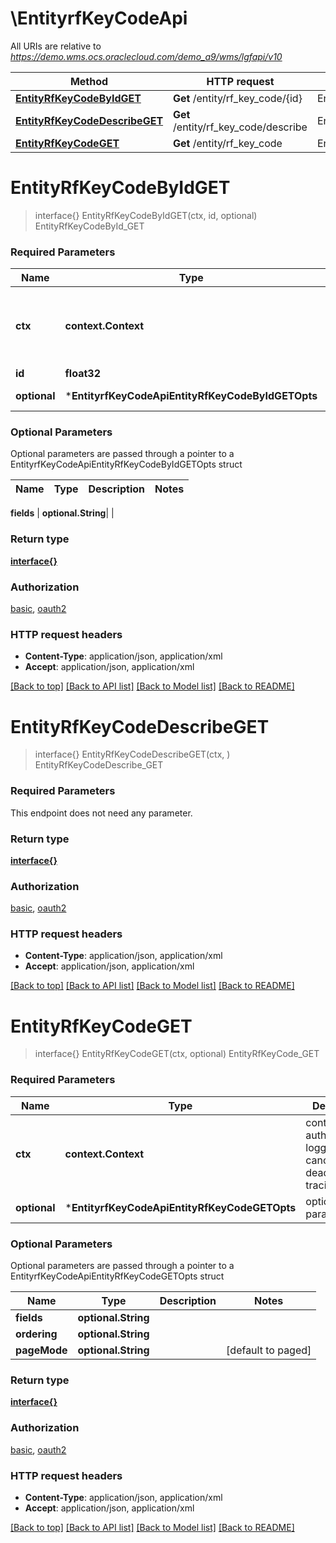 # \EntityrfKeyCodeApi

All URIs are relative to *https://demo.wms.ocs.oraclecloud.com/demo_a9/wms/lgfapi/v10*

Method | HTTP request | Description
------------- | ------------- | -------------
[**EntityRfKeyCodeByIdGET**](EntityrfKeyCodeApi.md#EntityRfKeyCodeByIdGET) | **Get** /entity/rf_key_code/{id} | EntityRfKeyCodeById_GET
[**EntityRfKeyCodeDescribeGET**](EntityrfKeyCodeApi.md#EntityRfKeyCodeDescribeGET) | **Get** /entity/rf_key_code/describe | EntityRfKeyCodeDescribe_GET
[**EntityRfKeyCodeGET**](EntityrfKeyCodeApi.md#EntityRfKeyCodeGET) | **Get** /entity/rf_key_code | EntityRfKeyCode_GET


# **EntityRfKeyCodeByIdGET**
> interface{} EntityRfKeyCodeByIdGET(ctx, id, optional)
EntityRfKeyCodeById_GET



### Required Parameters

Name | Type | Description  | Notes
------------- | ------------- | ------------- | -------------
 **ctx** | **context.Context** | context for authentication, logging, cancellation, deadlines, tracing, etc.
  **id** | **float32**|  | 
 **optional** | ***EntityrfKeyCodeApiEntityRfKeyCodeByIdGETOpts** | optional parameters | nil if no parameters

### Optional Parameters
Optional parameters are passed through a pointer to a EntityrfKeyCodeApiEntityRfKeyCodeByIdGETOpts struct

Name | Type | Description  | Notes
------------- | ------------- | ------------- | -------------

 **fields** | **optional.String**|  | 

### Return type

[**interface{}**](interface{}.md)

### Authorization

[basic](../README.md#basic), [oauth2](../README.md#oauth2)

### HTTP request headers

 - **Content-Type**: application/json, application/xml
 - **Accept**: application/json, application/xml

[[Back to top]](#) [[Back to API list]](../README.md#documentation-for-api-endpoints) [[Back to Model list]](../README.md#documentation-for-models) [[Back to README]](../README.md)

# **EntityRfKeyCodeDescribeGET**
> interface{} EntityRfKeyCodeDescribeGET(ctx, )
EntityRfKeyCodeDescribe_GET



### Required Parameters
This endpoint does not need any parameter.

### Return type

[**interface{}**](interface{}.md)

### Authorization

[basic](../README.md#basic), [oauth2](../README.md#oauth2)

### HTTP request headers

 - **Content-Type**: application/json, application/xml
 - **Accept**: application/json, application/xml

[[Back to top]](#) [[Back to API list]](../README.md#documentation-for-api-endpoints) [[Back to Model list]](../README.md#documentation-for-models) [[Back to README]](../README.md)

# **EntityRfKeyCodeGET**
> interface{} EntityRfKeyCodeGET(ctx, optional)
EntityRfKeyCode_GET



### Required Parameters

Name | Type | Description  | Notes
------------- | ------------- | ------------- | -------------
 **ctx** | **context.Context** | context for authentication, logging, cancellation, deadlines, tracing, etc.
 **optional** | ***EntityrfKeyCodeApiEntityRfKeyCodeGETOpts** | optional parameters | nil if no parameters

### Optional Parameters
Optional parameters are passed through a pointer to a EntityrfKeyCodeApiEntityRfKeyCodeGETOpts struct

Name | Type | Description  | Notes
------------- | ------------- | ------------- | -------------
 **fields** | **optional.String**|  | 
 **ordering** | **optional.String**|  | 
 **pageMode** | **optional.String**|  | [default to paged]

### Return type

[**interface{}**](interface{}.md)

### Authorization

[basic](../README.md#basic), [oauth2](../README.md#oauth2)

### HTTP request headers

 - **Content-Type**: application/json, application/xml
 - **Accept**: application/json, application/xml

[[Back to top]](#) [[Back to API list]](../README.md#documentation-for-api-endpoints) [[Back to Model list]](../README.md#documentation-for-models) [[Back to README]](../README.md)

